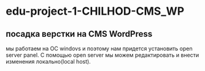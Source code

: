 # edu-project-1-CHILHOD-CMS_WP

посадка верстки на CMS WordPress
-----------------------------------------------------------------
мы работаем на ОС windovs и поэтому нам придется установить open server panel. С помощью open server мы можем редактировать и внести изменения локально(local host).
